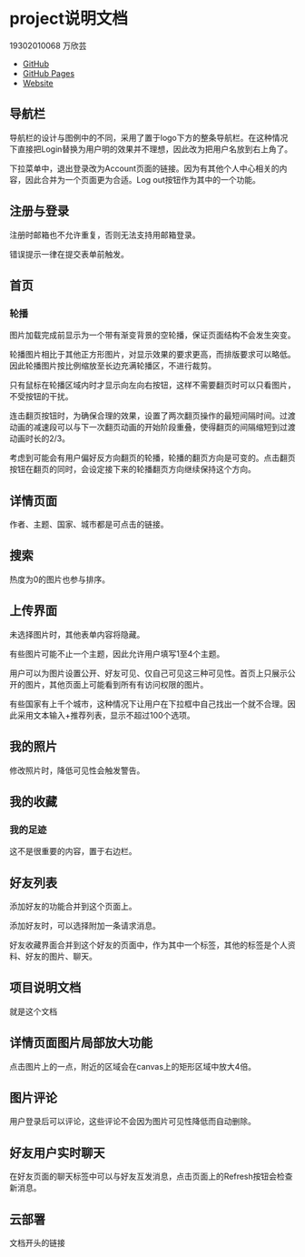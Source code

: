 # project说明文档
19302010068 万欣芸

- [GitHub](https://github.com/19302010068/SOFT130071_project)
- [GitHub Pages](https://19302010068.github.io/SOFT130071_peoject)
- [Website](https://39.100.72.5)

## 导航栏
导航栏的设计与图例中的不同，采用了置于logo下方的整条导航栏。在这种情况下直接把Login替换为用户明的效果并不理想，因此改为把用户名放到右上角了。

下拉菜单中，退出登录改为Account页面的链接。因为有其他个人中心相关的内容，因此合并为一个页面更为合适。Log out按钮作为其中的一个功能。
## 注册与登录
注册时邮箱也不允许重复，否则无法支持用邮箱登录。

错误提示一律在提交表单前触发。
## 首页
### 轮播
图片加载完成前显示为一个带有渐变背景的空轮播，保证页面结构不会发生突变。

轮播图片相比于其他正方形图片，对显示效果的要求更高，而排版要求可以略低。因此轮播图片按比例缩放至长边充满轮播区，不进行裁剪。

只有鼠标在轮播区域内时才显示向左向右按钮，这样不需要翻页时可以只看图片，不受按钮的干扰。

连击翻页按钮时，为确保合理的效果，设置了两次翻页操作的最短间隔时间。过渡动画的减速段可以与下一次翻页动画的开始阶段重叠，使得翻页的间隔缩短到过渡动画时长的2/3。

考虑到可能会有用户偏好反方向翻页的轮播，轮播的翻页方向是可变的。点击翻页按钮在翻页的同时，会设定接下来的轮播翻页方向继续保持这个方向。
## 详情页面
作者、主题、国家、城市都是可点击的链接。
## 搜索
热度为0的图片也参与排序。
## 上传界面
未选择图片时，其他表单内容将隐藏。

有些图片可能不止一个主题，因此允许用户填写1至4个主题。

用户可以为图片设置公开、好友可见、仅自己可见这三种可见性。首页上只展示公开的图片，其他页面上可能看到所有有访问权限的图片。

有些国家有上千个城市，这种情况下让用户在下拉框中自己找出一个就不合理。因此采用文本输入+推荐列表，显示不超过100个选项。
## 我的照片
修改照片时，降低可见性会触发警告。
## 我的收藏
### 我的足迹
这不是很重要的内容，置于右边栏。
## 好友列表
添加好友的功能合并到这个页面上。

添加好友时，可以选择附加一条请求消息。

好友收藏界面合并到这个好友的页面中，作为其中一个标签，其他的标签是个人资料、好友的图片、聊天。
## 项目说明文档
就是这个文档
## 详情页面图片局部放大功能
点击图片上的一点，附近的区域会在canvas上的矩形区域中放大4倍。
## 图片评论
用户登录后可以评论，这些评论不会因为图片可见性降低而自动删除。
## 好友用户实时聊天
在好友页面的聊天标签中可以与好友互发消息，点击页面上的Refresh按钮会检查新消息。
## 云部署
文档开头的链接